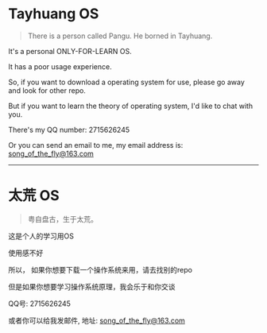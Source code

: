 # Tayhuang OS

> There is a person called Pangu. He borned in Tayhuang.

It's a personal ONLY-FOR-LEARN OS.

It has a poor usage experience.

So, if you want to download a operating system for use, please go away and look for other repo.

But if you want to learn the theory of operating system, I'd like to chat with you.

There's my QQ number: 2715626245

Or you can send an email to me, my email address is: song_of_the_fly@163.com

---

# 太荒 OS

> 粤自盘古，生于太荒。

这是个人的学习用OS

使用感不好

所以， 如果你想要下载一个操作系统来用，请去找别的repo

但是如果你想要学习操作系统原理，我会乐于和你交谈

QQ号: 2715626245

或者你可以给我发邮件, 地址: song_of_the_fly@163.com